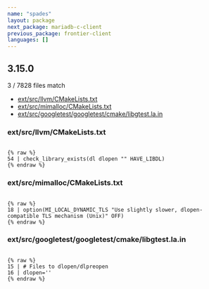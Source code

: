 ```yaml
---
name: "spades"
layout: package
next_package: mariadb-c-client
previous_package: frontier-client
languages: []
---
```

## 3.15.0
3 / 7828 files match

 - [ext/src/llvm/CMakeLists.txt](#extsrcllvmcmakeliststxt)
 - [ext/src/mimalloc/CMakeLists.txt](#extsrcmimalloccmakeliststxt)
 - [ext/src/googletest/googletest/cmake/libgtest.la.in](#extsrcgoogletestgoogletestcmakelibgtestlain)

### ext/src/llvm/CMakeLists.txt

```

{% raw %}
54 | check_library_exists(dl dlopen "" HAVE_LIBDL)
{% endraw %}

```
### ext/src/mimalloc/CMakeLists.txt

```

{% raw %}
18 | option(MI_LOCAL_DYNAMIC_TLS "Use slightly slower, dlopen-compatible TLS mechanism (Unix)" OFF)
{% endraw %}

```
### ext/src/googletest/googletest/cmake/libgtest.la.in

```

{% raw %}
15 | # Files to dlopen/dlpreopen
16 | dlopen=''
{% endraw %}

```